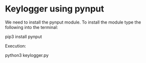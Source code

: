 # Keylogger using pynput

We need to install the pynput module. To install the module type the following into the terminal:

pip3 install pynput

Execution:

python3 keylogger.py

